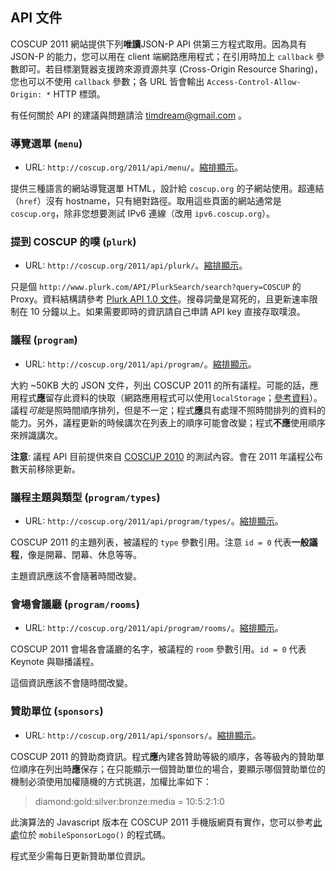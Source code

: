 ## API 文件

COSCUP 2011 網站提供下列**唯讀**JSON-P API 供第三方程式取用。因為具有 JSON-P 的能力，您可以用在 client 端網路應用程式；在引用時加上 `callback` 參數即可。若目標瀏覽器支援跨來源資源共享 (Cross-Origin Resource Sharing)，您也可以不使用 `callback` 參數；各 URL 皆會輸出 `Access-Control-Allow-Origin: *` HTTP 標頭。

有任何關於 API 的建議與問題請洽 <timdream@gmail.com> 。

### 導覽選單 (`menu`)

* URL: `http://coscup.org/2011/api/menu/`。[縮排顯示](http://json-indent.appspot.com/indent?url=http://coscup.org/2011/api/menu/)。

提供三種語言的網站導覽選單 HTML，設計給 `coscup.org` 的子網站使用。超連結（`href`）沒有 hostname，只有絕對路徑。取用這些頁面的網站通常是 `coscup.org`，除非您想要測試 IPv6 連線（改用 `ipv6.coscup.org`）。

### 提到 COSCUP 的噗 (`plurk`)

* URL: `http://coscup.org/2011/api/plurk/`。[縮排顯示](http://json-indent.appspot.com/indent?url=http://coscup.org/2011/api/plurk/)。

只是個 `http://www.plurk.com/API/PlurkSearch/search?query=COSCUP` 的 Proxy。資料結構請參考 [Plurk API 1.0 文件](http://www.plurk.com/API#search)。搜尋詞彙是寫死的，且更新速率限制在 10 分鐘以上。如果需要即時的資訊請自己申請 API key 直接存取噗浪。

### 議程 (`program`)

* URL: `http://coscup.org/2011/api/program/`。[縮排顯示](http://json-indent.appspot.com/indent?url=http://coscup.org/2011/api/program/)。

大約 ~50KB 大的 JSON 文件，列出 COSCUP 2011 的所有議程。可能的話，應用程式**應**留存此資料的快取（網路應用程式可以使用`localStorage`；[參考資料](http://diveintohtml5.org/storage.html)）。議程*可能*是照時間順序排列，但是不一定；程式**應**具有處理不照時間排列的資料的能力。另外，議程更新的時候講次在列表上的順序可能會改變；程式**不應**使用順序來辨識講次。

**注意**: 議程 API 目前提供來自 [COSCUP 2010](http://coscup.org/2010/) 的測試內容。會在 2011 年議程公布數天前移除更新。

### 議程主題與類型 (`program/types`)

* URL: `http://coscup.org/2011/api/program/types/`。[縮排顯示](http://json-indent.appspot.com/indent?url=http://coscup.org/2011/api/program/types/)。

COSCUP 2011 的主題列表，被議程的 `type` 參數引用。注意 `id = 0` 代表**一般議程**，像是開幕、閉幕、休息等等。

主題資訊應該不會隨著時間改變。

### 會場會議廳 (`program/rooms`)

* URL: `http://coscup.org/2011/api/program/rooms/`。[縮排顯示](http://json-indent.appspot.com/indent?url=http://coscup.org/2011/api/program/rooms/)。

COSCUP 2011 會場各會議廳的名字，被議程的 `room` 參數引用。`id = 0` 代表 Keynote 與聯播議程。

這個資訊應該不會隨時間改變。

### 贊助單位 (`sponsors`)

* URL: `http://coscup.org/2011/api/sponsors/`。[縮排顯示](http://json-indent.appspot.com/indent?url=http://coscup.org/2011/api/sponsors/)。

COSCUP 2011 的贊助商資訊。程式**應**內建各贊助等級的順序，各等級內的贊助單位順序在列出時**應**保存；在只能顯示一個贊助單位的場合，要顯示哪個贊助單位的機制必須使用加權隨機的方式挑選，加權比率如下：

> diamond:gold:silver:bronze:media = 10:5:2:1:0

此演算法的  Javascript 版本在 COSCUP 2011 手機版網頁有實作，您可以參考[此處](http://coscup.org/2011-theme/assets/script.js)位於 `mobileSponsorLogo()` 的程式碼。

程式至少需每日更新贊助單位資訊。
